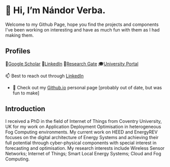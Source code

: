 # 👋 Hi, I’m Nándor Verba.

Welcome to my Github Page, hope you find the projects and components I've been working on interesting and have as much fun with them as I had making them.

## Profiles
🥼[Google Scholar](https://scholar.google.co.uk/citations?user=Z1ym6jYAAAAJ&hl=en) 
👔[LinkedIn](https://www.linkedin.com/in/nandor-verba/) 
🔗[Research Gate](https://www.researchgate.net/profile/Nandor-Verba-2)
🎓[University Portal](https://pureportal.coventry.ac.uk/en/persons/nandor-verba-2)

📫 Best to reach out through [LinkedIn](https://www.linkedin.com/in/nandor-verba/)

- 🌱 Check out my [Github.io](https://www.linkedin.com/in/nandor-verba/) personal page [probably out of date, but was fun to make]


## Introduction

I received a PhD in the field of Internet of Things from Coventry University, UK for my work on Application Deployment 
Optimisation in heterogeneous Fog Computing environments. My current work on HEED and EnergyREV focuses on the digital architecture of Energy Systems
and achieving their full potential through cyber-physical components with special interest in forecasting and optimisation. My research interests 
include Wireless Sensor Networks; Internet of Things; Smart Local Energy Systems; Cloud and Fog Computing.

<!---
nandor1992/nandor1992 is a ✨ special ✨ repository because its `README.md` (this file) appears on your GitHub profile.
You can click the Preview link to take a look at your changes.
--->
